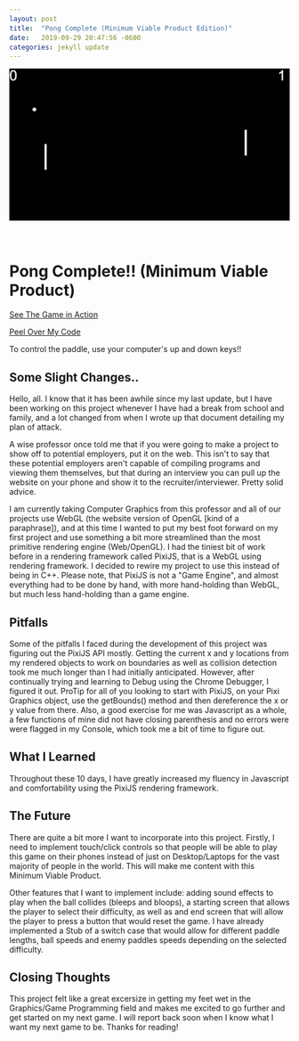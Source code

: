```yaml
---
layout: post
title:  "Pong Complete (Minimum Viable Product Edition)"
date:   2019-09-29 20:47:56 -0600
categories: jekyll update
---
```


![Pixi-Pong-Clone](/assets/img/pixi-pong-clone.png)

<br>

# Pong Complete!! (Minimum Viable Product)

[See The Game in Action](https://pixi-pong-clone.herokuapp.com)

[Peel Over My Code](https://github.com/CStoNintendo/pixijs-Pong-Clone)

To control the paddle, use your computer's up and down keys!!

## Some Slight Changes..

Hello, all. I know that it has been awhile since my last update, but I have been working on this project whenever I have had a break from school and family, and a lot changed from when I wrote up that document detailing my plan of attack.

A wise professor once told me that if you were going to make a project to show off to potential employers, put it on the web. This isn't to say that these potential employers aren't capable of compiling programs and viewing them themselves, but that during an interview you can pull up the website on your phone and show it to the recruiter/interviewer. Pretty solid advice.

I am currently taking Computer Graphics from this professor and all of our projects use WebGL (the website version of OpenGL [kind of a paraphrase]), and at this time I wanted to put my best foot forward on my first project and use something a bit more streamlined than the most primitive rendering engine (Web/OpenGL). I had the tiniest bit of work before in a rendering framework called PixiJS, that is a WebGL using rendering framework. I decided to rewire my project to use this instead of being in C++. Please note, that PixiJS is not a "Game Engine", and almost everything had to be done by hand, with more hand-holding than WebGL, but much less hand-holding than a game engine.

## Pitfalls

Some of the pitfalls I faced during the development of this project was figuring out the PixiJS API mostly. Getting the current x and y locations from my rendered objects to work on boundaries as well as collision detection took me much longer than I had initially anticipated. However, after continually trying and learning to Debug using the Chrome Debugger, I figured it out. ProTip for all of you looking to start with PixiJS, on your Pixi Graphics object, use the getBounds() method and then dereference the x or y value from there. Also, a good exercise for me was Javascript as a whole, a few functions of mine did not have closing parenthesis and no errors were were flagged in my Console, which took me a bit of time to figure out.

## What I Learned

Throughout these 10 days, I have greatly increased my fluency in Javascript and comfortability using the PixiJS rendering framework. 

## The Future

There are quite a bit more I want to incorporate into this project. Firstly, I need to implement touch/click controls so that people will be able to play this game on their phones instead of just on Desktop/Laptops for the vast majority of people in the world. This will make me content with this Minimum Viable Product.

Other features that I want to implement include: adding sound effects to play when the ball collides (bleeps and bloops), a starting screen that allows the player to select their difficulty, as well as and end screen that will allow the player to press a button that would reset the game. I have already implemented a Stub of a switch case that would allow for different paddle lengths, ball speeds and enemy paddles speeds depending on the selected difficulty.

## Closing Thoughts

This project felt like a great excersize in getting my feet wet in the Graphics/Game Programming field and makes me excited to go further and get started on my next game. I will report back soon when I know what I want my next game to be. Thanks for reading!
